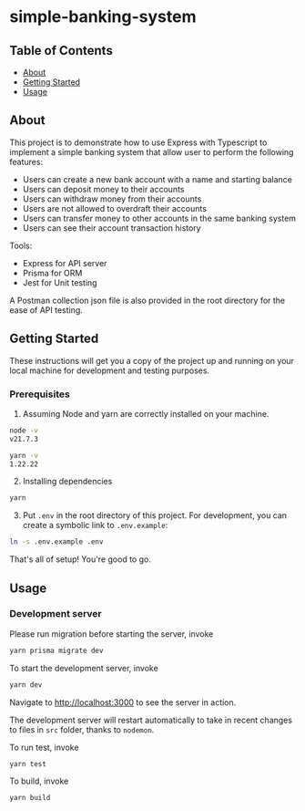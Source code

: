 # simple-banking-system

## Table of Contents

- [About](#about)
- [Getting Started](#getting_started)
- [Usage](#usage)

## About <a name = "about"></a>

This project is to demonstrate how to use Express with Typescript to implement a simple banking system that allow user to perform the following features:

- Users can create a new bank account with a name and starting balance
- Users can deposit money to their accounts
- Users can withdraw money from their accounts
- Users are not allowed to overdraft their accounts
- Users can transfer money to other accounts in the same banking system
- Users can see their account transaction history

Tools:

- Express for API server
- Prisma for ORM
- Jest for Unit testing

A Postman collection json file is also provided in the root directory for the ease of API testing.

## Getting Started <a name = "getting_started"></a>

These instructions will get you a copy of the project up and running on your local machine for development and testing purposes.

### Prerequisites

1. Assuming Node and yarn are correctly installed on your machine.

```bash
node -v
v21.7.3

yarn -v
1.22.22
```

2. Installing dependencies

```bash
yarn
```

3. Put `.env` in the root directory of this project. For development, you can create a symbolic link to `.env.example`:

```bash
ln -s .env.example .env
```

That's all of setup! You're good to go.

## Usage <a name = "usage"></a>

### Development server

Please run migration before starting the server, invoke

```bash
yarn prisma migrate dev
```

To start the development server, invoke

```bash
yarn dev
```

Navigate to [http://localhost:3000](http://localhost:3000) to see the server in action.

The development server will restart automatically to take in recent changes to files in `src` folder, thanks to `nodemon`.

To run test, invoke

```bash
yarn test
```

To build, invoke

```bash
yarn build
```